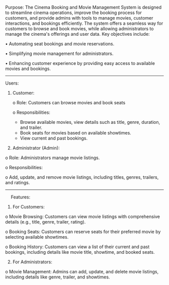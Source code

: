 Purpose:
The Cinema Booking and Movie Management System is designed to streamline cinema operations, improve the booking process for customers, and provide admins with tools to manage movies, customer interactions, and bookings efficiently. The system offers a seamless way for customers to browse and book movies, while allowing administrators to manage the cinema's offerings and user data.
Key objectives include:

•	Automating seat bookings and movie reservations.

•	Simplifying movie management for administrators.

•	Enhancing customer experience by providing easy access to available movies and bookings.
________________________________________
Users:

1.	Customer:

    o	Role: Customers can browse movies and book seats

    o	Responsibilities:

      -	Browse available movies, view details such as title, genre, duration, and trailer.
      -	Book seats for movies based on available showtimes.
      -	View current and past bookings.
2.	Administrator (Admin):

o	Role: Administrators manage movie listings.

o	Responsibilities:

o	Add, update, and remove movie listings, including titles, genres, trailers, and ratings.
________________________________________
 
Features:

1.	For Customers:

o	Movie Browsing: Customers can view movie listings with comprehensive details (e.g., title, genre, trailer, rating).

o	Booking Seats: Customers can reserve seats for their preferred movie by selecting available showtimes.

o	Booking History: Customers can view a list of their current and past bookings, including details like movie title, showtime, and booked seats.

2.	For Administrators:

o	Movie Management: Admins can add, update, and delete movie listings, including details like genre, trailer, and showtimes.
